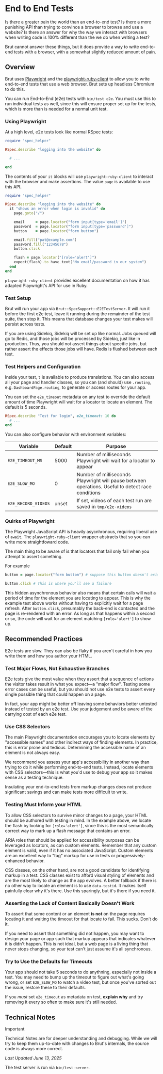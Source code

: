 # End to End Tests

Is there a greater pain the world than an end-to-end test? Is there a more punishing API than trying to
convince a browser to browse and use a website?  Is there an answer for why the way we interact with
browsers when writing code is 100% different than the we do when writing a test?

Brut cannot answer these things, but it does provide a way to write end-to-end tests with a browser, with
a somewhat slightly reduced amount of pain.

## Overview

Brut uses [Playwright](https://playwright.dev/) and the
[playwright-ruby-client](https://playwright-ruby-client.vercel.app/) to allow you to write end-to-end
tests that use a web browser.  Brut sets up headless Chromium to do this.

You can run End-to-End (e2e) tests with `bin/test e2e`.  You must use this to run individual tests as
well, since this will ensure proper set up for the tests, which is more than is needed for a normal unit
test.

### Using Playwright

At a high level, e2e tests look like normal RSpec tests:

```ruby
require "spec_helper"

RSpec.describe "logging into the website" do

  # ...

end
```

The contents of your `it` blocks will use `playwright-ruby-client` to interact with the browser and make
assertions.  The value `page` is available to use this API.

```ruby
require "spec_helper"

RSpec.describe "logging into the website" do
  it "shows an error when login is invalid" do
    page.goto("/")

    email     = page.locator("form input[type='email']")
    password  = page.locator("form input[type='password']")
    button    = page.locator("form button")

    email.fill("pat@example.com")
    password.fill("12345678")
    button.click

    flash = page.locator("[role='alert']")
    expect(flash).to have_text("No email/password in our system")
  end
end
```

`playwright-ruby-client` provides excellent documentation on how it has adapted Playwright's API for use
in Ruby.

### Test Setup

Brut will run your app via `Brut::SpecSupport::E2ETestServer`.  It will run it before the first e2e test, leave it running during the remainder of the test suite, then stop it. This means that database changes your test makes will persist across tests.

If you are using Sidekiq, Sidekiq will be set up like normal. Jobs queued will go to Redis, and those jobs
will be processed by Sidekiq, just like in production.  Thus, you should not assert things about specific
jobs, but rather assert the effects those jobs will have. Redis is flushed between each test.

### Test Helpers and Configuration

Inside your test, `t` is available to produce translations. You can also access all your page and handler classes, so you can (and should) use `.routing`, e.g. `DashboardPage.routing`, to generate or access routes for your app.

You can set the `e2e_timeout` metadata on any test to override the default amount of time Playwright will wait for a
locator to locate an element. The default is 5 seconds.

```ruby
RSpec.describe "Test for login", e2e_timeout: 10 do
  # ...
end
```

You can also configure behavior with environment variables:

| Variable            | Default | Purpose                                                                                           |
|---------------------|---------|---------------------------------------------------------------------------------------------------|
| `E2E_TIMEOUT_MS`    | 5000    | Number of milliseconds Playwright will wait for a locator to appear                               |
| `E2E_SLOW_MO`       | 0       | Number of milliseconds Playwright will pause between operations. Useful to detect race conditions |
| `E2E_RECORD_VIDEOS` | unset   | If set, videos of each test run are saved in `tmp/e2e-videos`                                     |


### Quirks of Playwright

The Playwright JavaScript API is heavily asycnhronous, requiring liberal use of `await`. The
`playwright-ruby-client` wrapper abstracts that so you can write more straightfoward code.

The main thing to be aware of is that locators that fail only fail when you attempt to assert something.

For example

```ruby
button = page.locator("form button") # suppose this button doesn't exist

button.click # This is where you'll see a failure
```

This hidden asynchronous behavior also means that certain calls will wait a period of time for the element
you are locating to appear.  This is why the example test above works without having to explicitly wait
for a page refresh.  After `button.click`, presumably the back-end is contacted and the page is
re-rendered with an error.  As long as that happens within a second or so, the code will wait for an
element matching `[role='alert']` to show up.

## Recommended Practices

E2e tests are slow. They can also be flaky if you aren't careful in how you write them and how you
author your HTML.

### Test Major Flows, Not Exhaustive Branches

E2e tests give the most value when they assert that a sequence of actions the visitor takes result in what
you expect—a "major flow".  Testing some error cases can be useful, but you should not use e2e tests to
assert every single possible thing that could happen on a page.

In fact, your app might be better off leaving some behaviors better untested instead of tested by an e2e test.  Use your judgement and be aware of the carrying cost of each e2e test.

### Use CSS Selectors

The main Playwright documentation encourages you to locate elements by "accessible names" and other
indirect ways of finding elements.  In practice, this is error prone and tedious.  Determining the
accessible name of an element is not always easy.

We recommend you assess your app's accessibility in another way than trying to do it while performing end-to-end tests.  Instead, locate elements with CSS selectors—this is what you'd use to debug your app so it makes sense as a testing technique.

Insulating your end-to-end tests from markup changes does not produce significant savings and can make tests more difficult to write.

### Testing Must Inform your HTML

To allow CSS selectors to survive minor changes to a page, your HTML should be authored with testing in
mind.  In the example above, we locate the flash by looking for `[role='alert']`, since this is the most
semantically correct way to mark up a flash message that contains an error.

ARIA roles that should be applied for accessibility purposes can be leveraged as locators, as can custom
elements.  Remember that any custom element is valid, even if it has no associated JavaScript.  Custom
elements are an excellent way to "tag" markup for use in tests or progressively-enhanced behavior.

CSS classes, on the other hand, are not a good candidate for identifying markup in a test. CSS classes
exist to afford visual styling of elements and are the most likely to change as the app evolves.  A better
fallback if there is no other way to locate an element is to use `data-testid`.  It makes itself painfully
clear why it's there.  Use this sparingly, but it's there if you need it.

### Asserting the Lack of Content Basically Doesn't Work

To assert that some content or an element **is not** on the page requires locating it and waiting the
timeout for that locate to fail. This sucks. Don't do it.

If you need to assert that something did not happen, you may want to design your page or app such that
markup appears that indicates whatever it is didn't happen.  This is not ideal, but a web page is a living
thing that never stops changing, so your test can't just assume it's all synchronous.

### Try to Use the Defaults for Timeouts

Your app should not take 5 seconds to do anythning, especially not inside a test.  You may need to bump up
the timeout to figure out what's going wrong, or set `E2E_SLOW_MO` to watch a video test, but once you've
sorted out the issue, restore these to their defaults.

If you *must* set `e2e_timeout` as metadata on test, **explain why** and try removing it every so often to
make sure it's still needed.

## Technical Notes

> [!IMPORTANT]
> Technical Notes are for deeper understanding and debugging. While we will try to keep them up-to-date with changes to Brut's
> internals, the source code is always more correct.

_Last Updated June 13, 2025_

The test server is run via `bin/test-server`.
